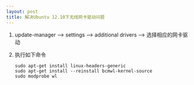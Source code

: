 ```yaml
---
layout: post
title: 解决Ubuntu 12.10下无线网卡驱动问题
---
```

1.	update-manager --> settings --> additional drivers --> 选择相应的网卡驱动
2.	执行如下命令

		sudo apt-get install linux-headers-generic
		sudo apt-get install --reinstall bcmwl-kernel-source
		sudo modprobe wl
